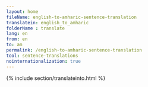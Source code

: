```yaml
---
layout: home
fileName: english-to-amharic-sentence-translation
translatein: english_to_amharic
folderName : translate
lang: en
from: en
to: am
permalink: /english-to-amharic-sentence-translation
tool: sentence-translations
nointernationalization: true
---
```

{% include section/translateinto.html %}

